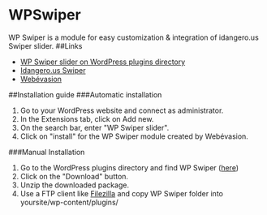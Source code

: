 # WPSwiper
WP Swiper is a module for easy customization & integration of idangero.us Swiper slider.
##Links
  * [WP Swiper slider on WordPress plugins directory](https://fr.wordpress.org/plugins/wp-swiper-slider/)
  * [Idangero.us Swiper](http://idangero.us/swiper/")
  * [Webévasion](http://www.webevasion.net/)

##Installation guide
###Automatic installation
  1. Go to your WordPress website and connect as administrator.
  2. In the Extensions tab, click on Add new.
  3. On the search bar, enter "WP Swiper slider".
  4. Click on "install" for the WP Swiper module created by Webévasion.
  
###Manual Installation
  1. Go to the WordPress plugins directory and find WP Swiper ([here](https://fr.wordpress.org/plugins/wp-swiper-slider/))
  2. Click on the "Download" button.
  3. Unzip the downloaded package.
  4. Use a FTP client like [Filezilla](https://filezilla-project.org/)
    and copy WP Swiper folder into yoursite/wp-content/plugins/
